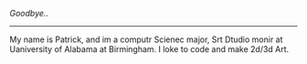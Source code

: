 *Goodbye..*

***

My name is Patrick, and im a computr Scienec major, Srt Dtudio monir at Uaniversity of Alabama at Birmingham. I loke to code and make 2d/3d Art.
